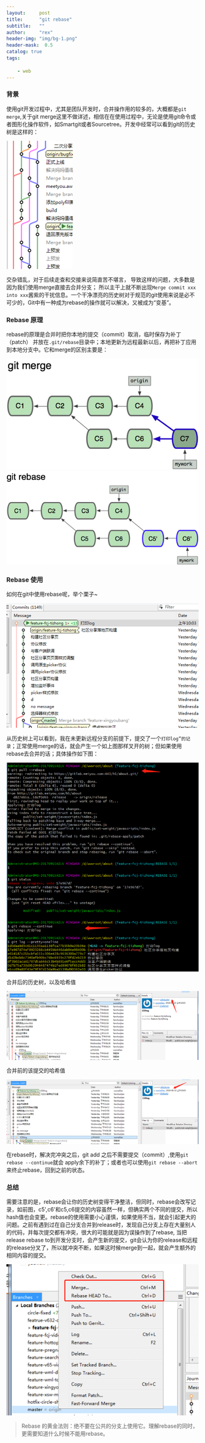 ```yaml
---
layout:     post
title:      "git rebase"
subtitle:   ""
author:     "rex"
header-img: "img/bg-1.png"
header-mask:  0.5
catalog: true
tags:

    - web
---
```


### 背景

使用git开发过程中，尤其是团队开发时，合并操作用的较多的，大概都是`git merge`,关于git merge这里不做详述，相信在在使用过程中，无论是使用git命令或者图形化操作软件，如Smartgit或者Sourcetree。开发中经常可以看到git的历史树是这样的：

![eg](/img/rebase/2.png)

交杂错乱，对于后续走查和交接来说简直苦不堪言，
导致这样的问题，大多数是因为我们使用merge直接去合并分支；
所以主干上就不断出现`Merge commit xxx into xxx`酱紫的干扰信息。一个干净漂亮的历史树对于规范的git使用来说是必不可少的，Git中有一种成为rebase的操作就可以解决，又被成为“变基”。

### Rebase 原理

rebase的原理是合并时把你本地的提交（commit）取消，临时保存为补丁（patch）
并放在`.git/rebase`目录中；本地更新为远程最新以后，再把补丁应用到本地分支中。它和merge的区别主要是：

![eg](/img/rebase/3.png)
![eg](/img/rebase/4.png)

### Rebase 使用

如何在git中使用rebase呢，举个栗子~

![eg](/img/rebase/5.png)

从历史树上可以看到，我在未更新远程分支的前提下，提交了一个`打印log”的记录`；正常使用merge的话，就会产生一个如上图那样叉开的树；但如果使用rebase去合并的话；具体操作如下图：

![eg](/img/rebase/6.png)

合并后的历史树，以及哈希值

![eg](/img/rebase/7.png)

合并前的该提交的哈希值

![eg](/img/rebase/8.png)

在rebase时，解决完冲突之后，git add 之后不需要提交（commit）,使用`git rebase --continue`就会
apply余下的补丁；或者也可以使用`git rebase --abort`来终止rebase，回到之前的状态。

### 总结

需要注意的是，rebase会让你的历史树变得干净整洁，但同时，rebase会改写记录，如前图，c5',c6'和c5,c6提交的内容虽然一样，但确实两个不同的提交，所以hash值也会变更。rebase的使用需要小心谨慎，如果使用不当，就会引起更大的问题。之前有遇到过在自己分支合并到release时，发现自己分支上存在大量别人的代码，并每次提交都有冲突，很大的可能就是因为误操作到了rebase, 当把release rebase to到开发分支时，会产生新的提交，git会认为你的release和远程的release分叉了，所以就冲突不断，如果这时候merge到一起，就会产生额外的相同内容的提交。

![eg](/img/rebase/9.png)

> Rebase 的黄金法则：绝不要在公共的分支上使用它。理解rebase的同时，更需要知道什么时候不能用rebase。
